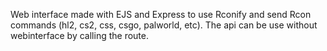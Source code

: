 Web interface made with EJS and Express to use Rconify and send Rcon commands (hl2, cs2, css, csgo, palworld, etc).
The api can be use without webinterface by calling the route.
